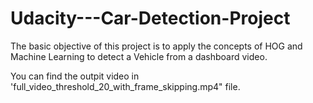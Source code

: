 # Udacity---Car-Detection-Project

The basic objective of this project is to apply the concepts of HOG and Machine Learning to detect a Vehicle from a dashboard video. 

You can find the outpit video in 'full_video_threshold_20_with_frame_skipping.mp4" file.
